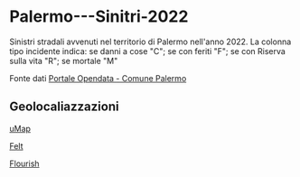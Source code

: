 # Palermo---Sinitri-2022
Sinistri stradali avvenuti nel territorio di Palermo nell'anno 2022. La colonna tipo incidente indica:  se danni a cose "C"; se con feriti "F"; se con Riserva sulla vita "R"; se mortale "M"

Fonte dati [Portale Opendata - Comune Palermo](https://opendata.comune.palermo.it/opendata-dataset.php?dataset=1713)

## Geolocaliazzazioni

[uMap](http://u.osmfr.org/m/971650/)

[Felt](https://felt.com/map/Palermo-Localizzazione-sinistri-2022-9AKlAYNeUTM9B6Ls19A9Bk9CMRB?loc=38.11246,13.35703,13.42z&share=1)

[Flourish](https://public.flourish.studio/story/2056513/)